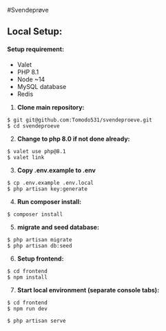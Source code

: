 #Svendeprøve

## Local Setup:

#### Setup requirement:
* Valet
* PHP 8.1
* Node ~14
* MySQL database
* Redis

1. **Clone main repository:**

```
$ git git@github.com:Tomodo531/svendeproeve.git
$ cd svendeproeve
```

2. **Change to php 8.0 if not done already:**

```
$ valet use php@8.1
$ valet link
```

3. **Copy .env.example to .env**

```
$ cp .env.example .env.local
$ php artisan key:generate
```

4. **Run composer install:**

```
$ composer install
```

5. **migrate and seed database:**

```
$ php artisan migrate
$ php artisan db:seed
```

6. **Setup frontend:**

```
$ cd frontend
$ npm install
```

7. **Start local environment (separate console tabs):**

```
$ cd frontend
$ npm run dev
```

```
$ php artisan serve
```
